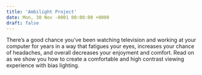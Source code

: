 ```yaml
---
title: 'Ambilight Project'
date: Mon, 30 Nov -0001 00:00:00 +0000
draft: false
---
```


There’s a good chance you’ve been watching television and working at your computer for years in a way that fatigues your eyes, increases your chance of headaches, and overall decreases your enjoyment and comfort. Read on as we show you how to create a comfortable and high contrast viewing experience with bias lighting.